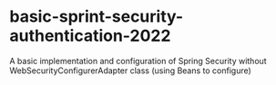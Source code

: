 # basic-sprint-security-authentication-2022
A basic implementation and configuration of Spring Security without WebSecurityConfigurerAdapter class (using Beans to configure)
